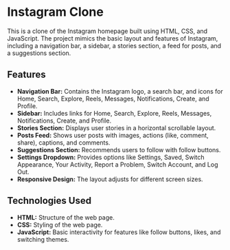 # Instagram Clone

This is a clone of the Instagram homepage built using HTML, CSS, and JavaScript. The project mimics the basic layout and features of Instagram, including a navigation bar, a sidebar, a stories section, a feed for posts, and a suggestions section.

## Features

- **Navigation Bar:** Contains the Instagram logo, a search bar, and icons for Home, Search, Explore, Reels, Messages, Notifications, Create, and Profile.
- **Sidebar:** Includes links for Home, Search, Explore, Reels, Messages, Notifications, Create, and Profile.
- **Stories Section:** Displays user stories in a horizontal scrollable layout.
- **Posts Feed:** Shows user posts with images, actions (like, comment, share), captions, and comments.
- **Suggestions Section:** Recommends users to follow with follow buttons.
- **Settings Dropdown:** Provides options like Settings, Saved, Switch Appearance, Your Activity, Report a Problem, Switch Account, and Log Out.
- **Responsive Design:** The layout adjusts for different screen sizes.

## Technologies Used

- **HTML:** Structure of the web page.
- **CSS:** Styling of the web page.
- **JavaScript:** Basic interactivity for features like follow buttons, likes, and switching themes.
